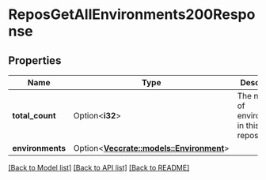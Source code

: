 # ReposGetAllEnvironments200Response

## Properties

Name | Type | Description | Notes
------------ | ------------- | ------------- | -------------
**total_count** | Option<**i32**> | The number of environments in this repository | [optional]
**environments** | Option<[**Vec<crate::models::Environment>**](environment.md)> |  | [optional]

[[Back to Model list]](../README.md#documentation-for-models) [[Back to API list]](../README.md#documentation-for-api-endpoints) [[Back to README]](../README.md)


